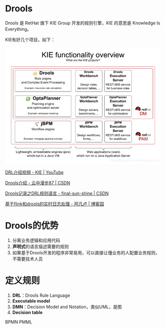 # Drools

Drools 是 RetHat 旗下 KIE Group 开发的规则引擎，KIE 的意思是 Knowledge Is Everything。

KIE有好几个项目，如下：

![Kie Projects](KIE%20Projects.png)

[DRL介绍视频 - KIE | YouTube](https://youtu.be/IdS7dgSj3ds?t=500)

[Drools介绍 - 云中漫步87 | CSDN](https://blog.csdn.net/wangyunzhong/article/details/104313957?ops_request_misc=%257B%2522request%255Fid%2522%253A%2522161665244316780261918908%2522%252C%2522scm%2522%253A%252220140713.130102334.pc%255Fblog.%2522%257D&request_id=161665244316780261918908&biz_id=0&utm_medium=distribute.pc_search_result.none-task-blog-2~blog~first_rank_v2~times_rank-6-104313957.nonecase&utm_term=drools)

[Drools记录之DRL规则语言 - final-sun-shine | CSDN](https://blog.csdn.net/qq_33842877/article/details/104406491)

[基于flink和drools的实时日志处理 - 阿凡卢 | 博客园](https://www.cnblogs.com/luxiaoxun/p/13197981.html)

# Drools的优势
1. 分离业务逻辑和应用代码
1. **声明式**的语言描述需要的规则
1. 如果基于Drools开发的程序非常易用，可以直接让懂业务的人配置业务规则，不需要技术人员

# 定义规则
1. **DRL**：Drools Rule Language
1. **Executable model**
1. **DMN**：Decision Model and Notation，类似UML，是图
1. **Decision table**


BPMN
PMML
